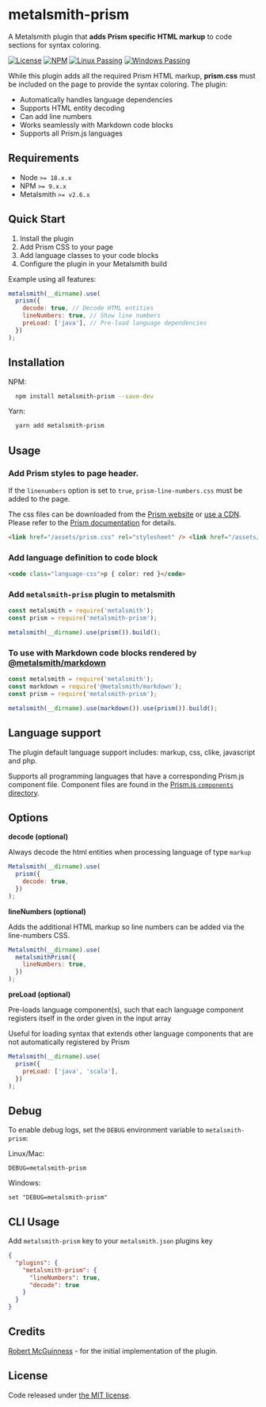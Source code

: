 # metalsmith-prism

A Metalsmith plugin that **adds Prism specific HTML markup** to code sections for syntax coloring.

[![License](https://img.shields.io/badge/license-MIT-blue.svg?style=flat-square&label=license)](http://opensource.org/licenses/MIT)
[![NPM](http://img.shields.io/npm/v/metalsmith-prism.svg?style=flat-square&label=npm)](https://npmjs.org/package/metalsmith-prism)
[![Linux Passing](https://img.shields.io/travis/Availity/metalsmith-prism.svg?style=flat-square&label=linux)](https://travis-ci.org/Availity/metalsmith-prism)
[![Windows Passing](https://img.shields.io/appveyor/ci/robmcguinness/metalsmith-prism.svg?style=flat-square&label=windows)](https://ci.appveyor.com/project/robmcguinness/metalsmith-prism)

While this plugin adds all the required Prism HTML markup, **prism.css** must be included on the page to provide the syntax coloring. The plugin:

- Automatically handles language dependencies
- Supports HTML entity decoding
- Can add line numbers
- Works seamlessly with Markdown code blocks
- Supports all Prism.js languages

## Requirements

- Node `>= 18.x.x`
- NPM `>= 9.x.x`
- Metalsmith `>= v2.6.x`

## Quick Start

1. Install the plugin
2. Add Prism CSS to your page
3. Add language classes to your code blocks
4. Configure the plugin in your Metalsmith build

Example using all features:

```javascript
metalsmith(__dirname).use(
  prism({
    decode: true, // Decode HTML entities
    lineNumbers: true, // Show line numbers
    preLoad: ['java'], // Pre-load language dependencies
  })
);
```

## Installation

NPM:

```bash
  npm install metalsmith-prism --save-dev
```

Yarn:

```bash
  yarn add metalsmith-prism
```

## Usage

### Add Prism styles to page header.

If the `linenumbers` option is set to `true`, `prism-line-numbers.css` must be added to the page.

The css files can be downloaded from the [Prism website](https://prismjs.com/download.html#themes=prism&languages=markup+css+clike+javascript) or [use a CDN](https://prismjs.com/#basic-usage-cdn). Please refer to the [Prism documentation](https://prismjs.com/index.html) for details.

```html
<link href="/assets/prism.css" rel="stylesheet" /> <link href="/assets/prism-line-numbers.css" rel="stylesheet" />
```

### Add language definition to code block

```html
<code class="language-css">p { color: red }</code>
```

### Add `metalsmith-prism` plugin to metalsmith

```js
const metalsmith = require('metalsmith');
const prism = require('metalsmith-prism');

metalsmith(__dirname).use(prism()).build();
```

### To use with Markdown code blocks rendered by [@metalsmith/markdown](https://github.com/metalsmith/markdown)

```js
const metalsmith = require('metalsmith');
const markdown = require('@metalsmith/markdown');
const prism = require('metalsmith-prism');

metalsmith(__dirname).use(markdown()).use(prism()).build();
```

## Language support

The plugin default language support includes: markup, css, clike, javascript and php.

Supports all programming languages that have a corresponding Prism.js component file. Component files are found in the [Prism.js `components` directory](https://github.com/PrismJS/prism/tree/master/components).

## Options

**decode (optional)**

Always decode the html entities when processing language of type `markup`

```js
Metalsmith(__dirname).use(
  prism({
    decode: true,
  })
);
```

**lineNumbers (optional)**

Adds the additional HTML markup so line numbers can be added via the line-numbers CSS.

```javascript
Metalsmith(__dirname).use(
  metalsmithPrism({
    lineNumbers: true,
  })
);
```

**preLoad (optional)**

Pre-loads language component(s), such that each language component registers itself in the order given in the input array

Useful for loading syntax that extends other language components that are not automatically registered by Prism

```javascript
Metalsmith(__dirname).use(
  prism({
    preLoad: ['java', 'scala'],
  })
);
```

## Debug

To enable debug logs, set the `DEBUG` environment variable to `metalsmith-prism`:

Linux/Mac:

```
DEBUG=metalsmith-prism
```

Windows:

```
set "DEBUG=metalsmith-prism"
```

## CLI Usage

Add `metalsmith-prism` key to your `metalsmith.json` plugins key

```json
{
  "plugins": {
    "metalsmith-prism": {
      "lineNumbers": true,
      "decode": true
    }
  }
}
```

## Credits

[Robert McGuinness](https://github.com/robmcguinness) - for the initial implementation of the plugin.

## License

Code released under [the MIT license](https://github.com/wernerglinka/metalsmith-prism/blob/main/LICENSE).
